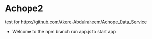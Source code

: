 # Achope2
test for https://github.com/Akere-Abdulraheem/Achope_Data_Service

* Welcome to the npm branch
run app.js to start app
